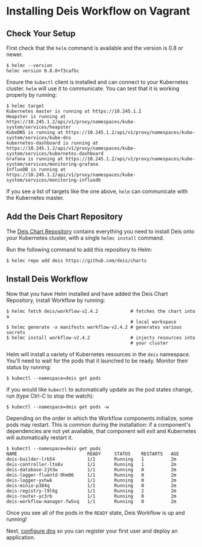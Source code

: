 # Installing Deis Workflow on Vagrant

## Check Your Setup

First check that the `helm` command is available and the version is 0.8 or newer.

```
$ helmc --version
helmc version 0.8.0+f3cafbc
```

Ensure the `kubectl` client is installed and can connect to your Kubernetes cluster. `helm` will
use it to communicate. You can test that it is working properly by running:

```
$ helmc target
Kubernetes master is running at https://10.245.1.2
Heapster is running at https://10.245.1.2/api/v1/proxy/namespaces/kube-system/services/heapster
KubeDNS is running at https://10.245.1.2/api/v1/proxy/namespaces/kube-system/services/kube-dns
kubernetes-dashboard is running at https://10.245.1.2/api/v1/proxy/namespaces/kube-system/services/kubernetes-dashboard
Grafana is running at https://10.245.1.2/api/v1/proxy/namespaces/kube-system/services/monitoring-grafana
InfluxDB is running at https://10.245.1.2/api/v1/proxy/namespaces/kube-system/services/monitoring-influxdb
```

If you see a list of targets like the one above, `helm` can communicate with the Kubernetes master.

## Add the Deis Chart Repository

The [Deis Chart Repository](https://github.com/deis/charts) contains everything you
need to install Deis onto your Kubernetes cluster, with a single `helmc install` command.

Run the following command to add this repository to Helm:

```
$ helmc repo add deis https://github.com/deis/charts
```

## Install Deis Workflow

Now that you have Helm installed and have added the Deis Chart Repository, install Workflow by running:

```
$ helmc fetch deis/workflow-v2.4.2            # fetches the chart into a
                                              # local workspace
$ helmc generate -x manifests workflow-v2.4.2 # generates various secrets
$ helmc install workflow-v2.4.2               # injects resources into
                                              # your cluster
```

Helm will install a variety of Kubernetes resources in the `deis` namespace.
You'll need to wait for the pods that it launched to be ready. Monitor their status
by running:

```
$ kubectl --namespace=deis get pods
```

If you would like `kubectl` to automatically update as the pod states change, run (type Ctrl-C to stop the watch):
```
$ kubectl --namespace=deis get pods -w
```

Depending on the order in which the Workflow components initialize, some pods may restart. This is common during the
installation: if a component's dependencies are not yet available, that component will exit and Kubernetes will
automatically restart it.

```
$ kubectl --namespace=deis get pods
NAME                          READY     STATUS    RESTARTS   AGE
deis-builder-lrb54            1/1       Running   1          2m
deis-controller-lto6v         1/1       Running   1          2m
deis-database-2jh3w           1/1       Running   0          2m
deis-logger-fluentd-9hm06     1/1       Running   0          2m
deis-logger-yxhwk             1/1       Running   0          2m
deis-minio-p384q              1/1       Running   0          2m
deis-registry-l9l6g           1/1       Running   2          2m
deis-router-yc3rb             1/1       Running   0          2m
deis-workflow-manager-fw5vq   1/1       Running   0          2m
```

Once you see all of the pods in the `READY` state, Deis Workflow is up and running!

Next, [configure dns](dns.md) so you can register your first user and deploy an application.
